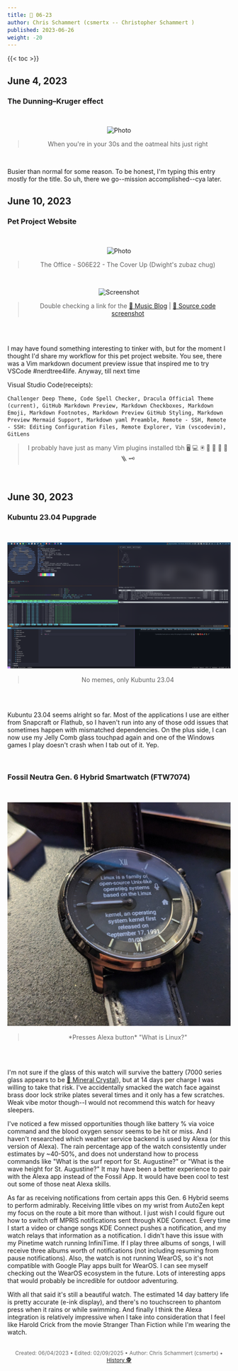```yaml
---
title: 📁 06-23
author: Chris Schammert (csmertx -- Christopher Schammert )
published: 2023-06-26
weight: -20
---
```


<!-- The content of this website was written by Christopher Schammert aka Chris Schammert -->

<!--more-->

{{< toc >}}

## June 4, 2023
### The Dunning–Kruger effect

<br />
<div style="text-align: center;">

![Photo](https://i.imgur.com/amUE0oF.gif "Martin Starr eating a bowl of Count Chocula cereal as Bill Haverchuck in the cult classic TV show Freaks and Geeks")
> When you're in your 30s and the oatmeal hits just right
</div><br />

Busier than normal for some reason. To be honest, I'm typing this entry mostly for the title. So uh, there we go--mission accomplished--cya later.

## June 10, 2023
### Pet Project Website

<br />
<div style="text-align: center;">

![Photo](https://i.imgur.com/mOEapbl.gif "The Office - The Office - S06E22 - The Cover Up
...
Rainn Wilson's Dwight Schrute at his desk and chugging a DIY protein shake")
> The Office - S06E22 - The Cover Up (Dwight's zubaz chug)

<br />

![Screenshot](/Blog/daynight/2023/images/Screenshot_20230610_204303.png "
Software - Visual Studio Code (website .deb package)
Operating Sytem - Kubuntu 22.04.2 LTS
Linux Kernel - 5.19.0-35
Hardware - ThinkCentre E73
CPU - i7-4770
GPU - Quadro K620
RAM - 16GB
HDD - 10.5TB
Uptime - 2 days, 20 hours, 16 mins
UPS - 60 mins (WiFi - 3 hours)
Packages - 4273 (dpkg), 19 (flatpak), 26 (snap)
Terminal - tmux (Yakuake)
Shell - Bash
Music Player - Stawberry
...
Am I the first nerd to work in his server/router UPS uptime into the alt text of a screenshot? Perhaps...
")

> Double checking a link for the [🔗 Music Blog](/Blog/music/2023/0123) | [🔗 Source code screenshot](/Blog/daynight/2023/images/Screenshot_20230610_214006.png)

<br />

</div><br />

I may have found something interesting to tinker with, but for the moment I thought I'd share my workflow for this pet project website. You see, there was a Vim markdown document preview issue that inspired me to try VSCode #nerdtree4life. Anyway, till next time

Visual Studio Code(receipts):

```
Challenger Deep Theme, Code Spell Checker, Dracula Official Theme (current), GitHub Markdown Preview, Markdown Checkboxes, Markdown Emoji, Markdown Footnotes, Markdown Preview GitHub Styling, Markdown Preview Mermaid Support, Markdown yaml Preamble, Remote - SSH, Remote - SSH: Editing Configuration Files, Remote Explorer, Vim (vscodevim), GitLens
```

<center>

> I probably have just as many Vim plugins installed tbh 🖥️ 💻 🖲️ 📜 🧲 🧰 🔗 🪜 🗝️ 

</center>

<br />

## June 30, 2023
### Kubuntu 23.04 Pupgrade

<br />
<div style="text-align: center;">

![Photo](/Blog/daynight/2023/images/Screenshot_20230630_162144.png "Screenshot of Yakuake running Tmux with panes displaying Neofetch, bmotd, htop, and Nethogs")
> No memes, only Kubuntu 23.04

<br />

</div><br />

Kubuntu 23.04 seems alright so far. Most of the applications I use are either from Snapcraft or Flathub, so I haven't run into any of those odd issues that sometimes happen with mismatched dependencies. On the plus side, I can now use my Jelly Comb glass touchpad again and one of the Windows games I play doesn't crash when I tab out of it. Yep.

<br />

### Fossil Neutra Gen. 6 Hybrid Smartwatch (FTW7074)

<br />
<div style="text-align: center;">

![Photo](/Blog/daynight/2023/images/fossil_neutra_gen6_hybrid_2023_06_30.jpg "Fossil Neutra Gen. 6 Hybrid smartwatch displaying Alex results for 'What is Linux?'")
> \*Presses Alexa button\* "What is Linux?"

<br />

</div><br />

I'm not sure if the glass of this watch will survive the battery (7000 series glass appears to be [🔗 Mineral Crystal](https://www.mastersintime.com/historical-ftw7027.htm)), but at 14 days per charge I was willing to take that risk. I've accidentally smacked the watch face against brass door lock strike plates several times and it only has a few scratches. Weak vibe motor though--I would not recommend this watch for heavy sleepers.

I've noticed a few missed opportunities though like battery % via voice command and the blood oxygen sensor seems to be hit or miss. And I haven't researched which weather service backend is used by Alexa (or this version of Alexa). The rain percentage app of the watch consistently under estimates by ~40-50%, and does not understand how to process commands like "What is the surf report for St. Augustine?" or "What is the wave height for St. Augustine?" It may have been a better experience to pair with the Alexa app instead of the Fossil App. It would have been cool to test out some of those neat Alexa skills.

As far as receiving notifications from certain apps this Gen. 6 Hybrid seems to perform admirably. Receiving little vibes on my wrist from AutoZen kept my focus on the route a bit more than without. I just wish I could figure out how to switch off MPRIS notifications sent through KDE Connect. Every time I start a video or change songs KDE Connect pushes a notification, and my watch relays that information as a notification. I didn't have this issue with my Pinetime watch running InfiniTime. If I play three albums of songs, I will receive three albums worth of notifications (not including resuming from pause notifications). Also, the watch is not running WearOS, so it's not compatible with Google Play apps built for WearOS. I can see myself checking out the WearOS ecosystem in the future. Lots of interesting apps that would probably be incredible for outdoor adventuring.

With all that said it's still a beautiful watch. The estimated 14 day battery life is pretty accurate (e-ink display), and there's no touchscreen to phantom press when it rains or while swimming. And finally I think the Alexa integration is relatively impressive when I take into consideration that I feel like Harold Crick from the movie Stranger Than Fiction while I'm wearing the watch.

<br />

<div style="text-align: center; font-size:12px; color:dimgray">
    Created: 06/04/2023 • Edited: 02/09/2025 • Author: Chris Schammert (csmertx) • 
    <a href="https://github.com/csmertx/csmertx.github.io/commits/main/content/Blog/daynight/2023/0623.md" 
       title="Github.com | csmertx \ csmertx.github.io \ commits \ main \ content \ Blog \ Day & Night \ 0623">
       History 🕵️
    </a>
</div>